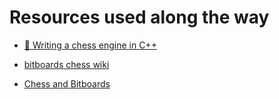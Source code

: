 # Resources used along the way

- [👑 Writing a chess engine in C++](https://alexanderameye.github.io/notes/chess-engine/)
- [bitboards chess wiki](https://www.chessprogramming.org/Bitboards)

- [Chess and Bitboards](https://pages.cs.wisc.edu/~psilord/blog/data/chess-pages/index.html)
